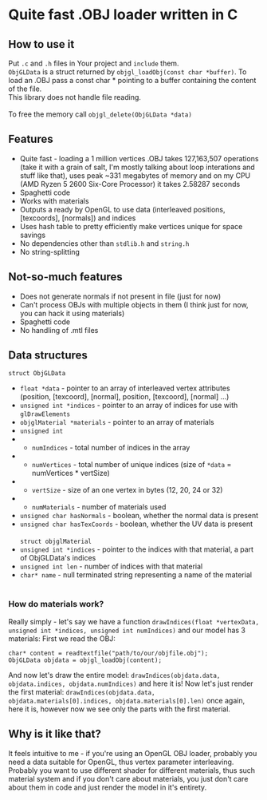# Quite fast .OBJ loader written in C

## How to use it
Put ```.c``` and ```.h``` files in Your project and ```include``` them.
<br/>
```ObjGLData``` is a struct returned by ```objgl_loadObj(const char *buffer)```.
To load an .OBJ pass a const char \* pointing to a buffer containing the content of the file.<br/>
This library does not handle file reading.
<br/>
<br/>
To free the memory call ```objgl_delete(ObjGLData *data)```

## Features
* Quite fast - loading a 1 million vertices .OBJ takes 127,163,507 operations (take it with a grain of salt, I'm mostly talking about loop interations and stuff like that), uses peak ~331 megabytes of memory and on my CPU (AMD Ryzen 5 2600 Six-Core Processor) it takes 2.58287 seconds
* Spaghetti code
* Works with materials
* Outputs a ready by OpenGL to use data (interleaved positions, [texcoords], [normals]) and indices
* Uses hash table to pretty efficiently make vertices unique for space savings
* No dependencies other than ```stdlib.h``` and ```string.h```
* No string-splitting
## Not-so-much features
* Does not generate normals if not present in file (just for now)
* Can't process OBJs with multiple objects in them (I think just for now, you can hack it using materials)
* Spaghetti code
* No handling of .mtl files

## Data structures
```struct ObjGLData```
* `float *data` - pointer to an array of interleaved vertex attributes (position, [texcoord], [normal], position, [texcoord], [normal] ...)
* `unsigned int *indices` - pointer to an array of indices for use with ```glDrawElements```
* `objglMaterial *materials` - pointer to an array of materials
* `unsigned int`
*  * `numIndices` - total number of indices in the array
*  * `numVertices` - total number of unique indices (size of ```*data``` = numVertices * vertSize)
*  * `vertSize` - size of an one vertex in bytes (12, 20, 24 or 32)
*  * `numMaterials` - number of materials used
*  `unsigned char hasNormals` - boolean, whether the normal data is present
*  `unsigned char hasTexCoords` - boolean, whether the UV data is present
<br/><br/>
`struct objglMaterial`
* `unsigned int *indices` - pointer to the indices with that material, a part of ObjGLData's indices
* `unsigned int len` - number of indices with that material
* `char* name` - null terminated string representing a name of the material
<br/><br/>
### How do materials work?
Really simply - let's say we have a function `drawIndices(float *vertexData, unsigned int *indices, unsigned int numIndices)` and our model has 3 materials:
First we read the OBJ: <br/>
```
char* content = readtextfile("path/to/our/objfile.obj");
ObjGLData objdata = objgl_loadObj(content);
```
And now let's draw the entire model:
`drawIndices(objdata.data, objdata.indices, objdata.numIndices)` and here it is! 
Now let's just render the first material:
`drawIndices(objdata.data, objdata.materials[0].indices, objdata.materials[0].len)` once again, here it is, however now we see only the parts with the first material.

## Why is it like that?
It feels intuitive to me - if you're using an OpenGL OBJ loader, probably you need a data suitable for OpenGL, thus vertex parameter interleaving.
Probably you want to use different shader for different materials, thus such material system and if you don't care about materials,
you just don't care about them in code and just render the model in it's entirety. 
